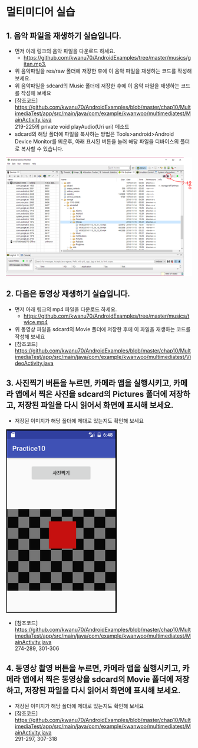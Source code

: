 # 멀티미디어 실습

## 1. 음악 파일을 재생하기 실습입니다.
* 먼저 아래 링크의 음악 파일을 다운로드 하세요.
    - https://github.com/kwanu70/AndroidExamples/tree/master/musics/gitan.mp3,
* 위 음악파일을 res/raw 폴더에 저장한 후에 이 음악 파일을 재생하는 코드를 작성해 보세요.
* 위 음악파일을 sdcard의 Music 폴더에 저장한 후에 이 음악 파일을 재생하는 코드를 작성해 보세요
* [참조코드]     https://github.com/kwanu70/AndroidExamples/blob/master/chap10/MultimediaTest/app/src/main/java/com/example/kwanwoo/multimediatest/MainActivity.java  
    219-225의 private void playAudio(Uri uri) 메소드
* sdcard의 해당 폴더에 파일을 복사하는 방법은 Tools>android>Android Device Monitor를 띄운후, 아래 표시된 버튼을 눌러 해당 파일을 디바이스의 폴더로 복사할 수 있습니다.

<img src="images/multimedia-lab1.png">

## 2. 다음은 동영상 재생하기 실습입니다.
* 먼저 아래 링크의 mp4 파일을 다운로드 하세요.
    - https://github.com/kwanu70/AndroidExamples/tree/master/musics/twice.mp4
* 위 동영상 파일을 sdcard의 Movie 폴더에 저장한 후에 이 파일을 재생하는 코드를 작성해 보세요
* [참조코드]  
https://github.com/kwanu70/AndroidExamples/blob/master/chap10/MultimediaTest/app/src/main/java/com/example/kwanwoo/multimediatest/VideoActivity.java

## 3. 사진찍기 버튼을 누르면, 카메라 앱을 실행시키고, 카메라 앱에서 찍은 사진을 sdcard의 Pictures 폴더에 저장하고, 저장된 파일을 다시 읽어서 화면에 표시해 보세요.
* 저장된 이미지가 해당 폴더에 제대로 있는지도 확인해 보세요

<img src="images/multimedia-lab2.png" width=300px>

* [참조코드]  
https://github.com/kwanu70/AndroidExamples/blob/master/chap10/MultimediaTest/app/src/main/java/com/example/kwanwoo/multimediatest/MainActivity.java  
274-289, 301-306

## 4. 동영상 촬영 버튼을 누르면, 카메라 앱을 실행시키고, 카메라 앱에서 찍은 동영상을 sdcard의 Movie 폴더에 저장하고, 저장된 파일을 다시 읽어서 화면에 표시해 보세요.
* 저장된 이미지가 해당 폴더에 제대로 있는지도 확인해 보세요
* [참조코드]  
 https://github.com/kwanu70/AndroidExamples/blob/master/chap10/MultimediaTest/app/src/main/java/com/example/kwanwoo/multimediatest/MainActivity.java  
 291-297, 307-318
